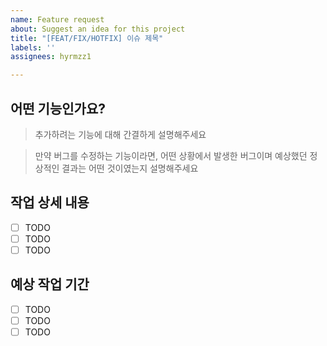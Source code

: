 ```yaml
---
name: Feature request
about: Suggest an idea for this project
title: "[FEAT/FIX/HOTFIX] 이슈 제목"
labels: ''
assignees: hyrmzz1

---
```


## 어떤 기능인가요?

> 추가하려는 기능에 대해 간결하게 설명해주세요

> 만약 버그를 수정하는 기능이라면, 어떤 상황에서 발생한 버그이며 예상했던 정상적인 결과는 어떤 것이였는지 설명해주세요

## 작업 상세 내용

- [ ] TODO
- [ ] TODO
- [ ] TODO

## 예상 작업 기간

- [ ] TODO
- [ ] TODO
- [ ] TODO
